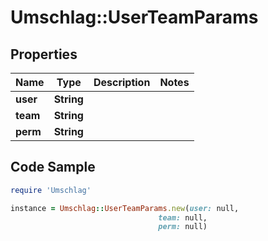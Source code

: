 # Umschlag::UserTeamParams

## Properties

Name | Type | Description | Notes
------------ | ------------- | ------------- | -------------
**user** | **String** |  | 
**team** | **String** |  | 
**perm** | **String** |  | 

## Code Sample

```ruby
require 'Umschlag'

instance = Umschlag::UserTeamParams.new(user: null,
                                 team: null,
                                 perm: null)
```



